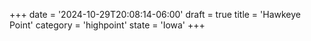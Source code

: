 +++
date = '2024-10-29T20:08:14-06:00'
draft = true
title = 'Hawkeye Point'
category = 'highpoint'
state = 'Iowa'
+++
